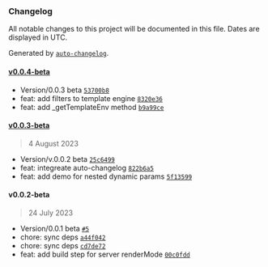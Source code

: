 ### Changelog

All notable changes to this project will be documented in this file. Dates are displayed in UTC.

Generated by [`auto-changelog`](https://github.com/CookPete/auto-changelog).

#### [v0.0.4-beta](https://github.com/madebymondo/mondorepo/compare/v0.0.3-beta...v0.0.4-beta)

- Version/0.0.3 beta [`53700b8`](https://github.com/madebymondo/mondorepo/commit/53700b8a6a8242bbc3006bbc7d59e80ee279813b)
- feat: add filters to template engine [`8320e36`](https://github.com/madebymondo/mondorepo/commit/8320e367c94f34b6f24a48aa0ab5a72d5299aeaf)
- feat: add _getTemplateEnv method [`b9a99ce`](https://github.com/madebymondo/mondorepo/commit/b9a99ce56435583096eba3d12f8463e4782d905a)

#### [v0.0.3-beta](https://github.com/madebymondo/mondorepo/compare/v0.0.2-beta...v0.0.3-beta)

> 4 August 2023

- Version/v.0.0.2 beta [`25c6499`](https://github.com/madebymondo/mondorepo/commit/25c6499414937bcdbc36c64c9ed122b952b1e5b3)
- feat: integreate auto-changelog [`822b6a5`](https://github.com/madebymondo/mondorepo/commit/822b6a52a5d3344017151717a71dd3c7115d1975)
- feat: add demo for nested dynamic params [`5f13599`](https://github.com/madebymondo/mondorepo/commit/5f135997d69605942a5314eb04d3d601ebe126c8)

#### v0.0.2-beta

> 24 July 2023

- Version/0.0.1 beta [`#5`](https://github.com/madebymondo/mondorepo/pull/5)
- chore: sync deps [`a44f042`](https://github.com/madebymondo/mondorepo/commit/a44f042ed8cfc806d5ba45cc2e6546d2e0c17b42)
- chore: sync deps [`cd7de72`](https://github.com/madebymondo/mondorepo/commit/cd7de724aa843152ebcb557a53a23aa2f7ec7c2a)
- feat: add build step for server renderMode [`00c0fdd`](https://github.com/madebymondo/mondorepo/commit/00c0fdd31c22194320cbecb078a4bbeb6f9114b0)
